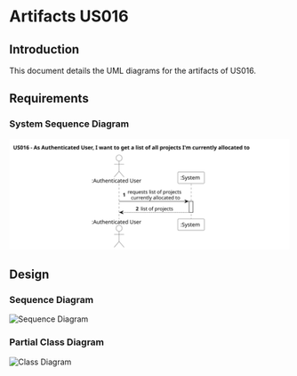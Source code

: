 # Artifacts US016

## Introduction
This document details the UML diagrams for the artifacts of US016.

## Requirements
### System Sequence Diagram
![System Sequence Diagram](system_sequence_diagram/us016-ssd.svg)

## Design
### Sequence Diagram
![Sequence Diagram](sequence_diagram/us016-sd-ddd.svg)

### Partial Class Diagram
![Class Diagram](class_diagram/us016-cd.svg)
